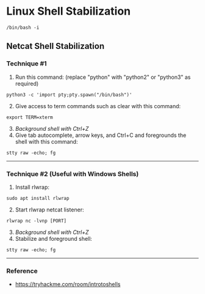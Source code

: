 # Linux Shell Stabilization

```
/bin/bash -i
```

## Netcat Shell Stabilization

### Technique #1
1. Run this command: (replace "python" with "python2" or "python3" as required)
```
python3 -c 'import pty;pty.spawn("/bin/bash")'
```
2. Give access to term commands such as clear with this command:
```
export TERM=xterm
```
3. *Background shell with Ctrl+Z*
4. Give tab autocomplete, arrow keys, and Ctrl+C and foregrounds the shell with this command:
```
stty raw -echo; fg
```
*******************************************************************************
### Technique #2 (Useful with Windows Shells)
1. Install rlwrap:
```
sudo apt install rlwrap
```
2. Start rlwrap netcat listener:
```
rlwrap nc -lvnp [PORT]
```
3. *Background shell with Ctrl+Z*
4. Stabilize and foreground shell:
```
stty raw -echo; fg
```
*******************************************************************************

### Reference

* https://tryhackme.com/room/introtoshells
